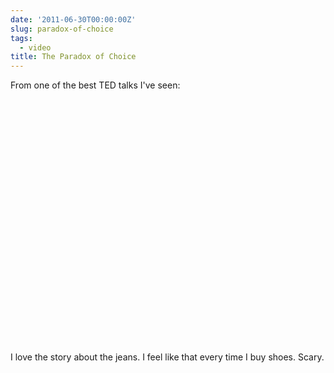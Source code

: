 ```yaml
---
date: '2011-06-30T00:00:00Z'
slug: paradox-of-choice
tags:
  - video
title: The Paradox of Choice
---
```


From one of the best TED talks I've seen:

<object width="480" height="390"><param name="movie" value="http://www.youtube-nocookie.com/v/VO6XEQIsCoM?version=3&amp;hl=en_US&amp;rel=0"></param><param name="allowFullScreen" value="true"></param><param name="allowscriptaccess" value="always"></param><embed src="http://www.youtube-nocookie.com/v/VO6XEQIsCoM?version=3&amp;hl=en_US&amp;rel=0" type="application/x-shockwave-flash" width="480" height="390" allowscriptaccess="always" allowfullscreen="true"></embed></object>

I love the story about the jeans. I feel like that every time I buy shoes.
Scary.
